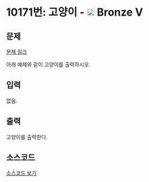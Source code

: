 # 10171번: 고양이 - <img src="https://static.solved.ac/tier_small/1.svg" style="height:20px" /> Bronze V

<!-- performance -->

<!-- 문제 제출 후 깃허브에 푸시를 했을 때 제출한 코드의 성능이 입력될 공간입니다.-->

<!-- end -->

## 문제

[문제 링크](https://boj.kr/10171)

<p>아래 예제와 같이 고양이를 출력하시오.</p>

## 입력

<p>없음.</p>

## 출력

<p>고양이를 출력한다.</p>

## 소스코드

[소스코드 보기](고양이.py)